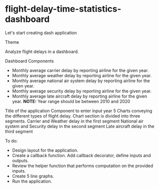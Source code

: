 # flight-delay-time-statistics-dashboard

Let's start creating dash application

Theme

Analyze flight delays in a dashboard.

Dashboard Components
* Monthly average carrier delay by reporting airline for the given year.
* Monthly average weather delay by reporting airline for the given year.
* Monthly average national air system delay by reporting airline for the given year.
* Monthly average security delay by reporting airline for the given year.
* Monthly average late aircraft delay by reporting airline for the given year.
**NOTE:** Year range should be between 2010 and 2020


Title of the application
Component to enter input year
5 Charts conveying the different types of flight delay. Chart section is divided into three segments.
      Carrier and Weather delay in the first segment
      National air system and Security delay in the second segment
      Late aircraft delay in the third segment

To do:
* Design layout for the application.
* Create a callback function. Add callback decorator, define inputs and outputs.
* Review the helper function that performs computation on the provided inputs.
* Create 5 line graphs.
* Run the application.
